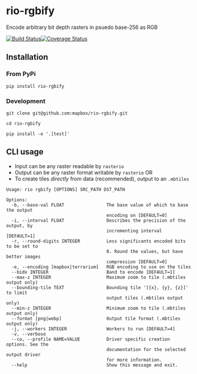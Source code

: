 # rio-rgbify
Encode arbitrary bit depth rasters in psuedo base-256 as RGB

[![Build Status](https://travis-ci.org/mapbox/rio-rgbify.svg)](https://travis-ci.org/mapbox/rio-rgbify)[![Coverage Status](https://coveralls.io/repos/github/mapbox/rio-rgbify/badge.svg?branch=its-a-setup)](https://coveralls.io/github/mapbox/rio-rgbify)

## Installation

### From PyPi
```
pip install rio-rgbify
```
### Development
```
git clone git@github.com:mapbox/rio-rgbify.git

cd rio-rgbify

pip install -e '.[test]'

```

## CLI usage

- Input can be any raster readable by `rasterio`
- Output can be any raster format writable by `rasterio` OR
- To create tiles _directly_ from data (recommended), output to an `.mbtiles`

```
Usage: rio rgbify [OPTIONS] SRC_PATH DST_PATH

Options:
  -b, --base-val FLOAT                The base value of which to base the output
                                      encoding on [DEFAULT=0]
  -i, --interval FLOAT                Describes the precision of the output, by
                                      incrementing interval [DEFAULT=1]
  -r, --round-digits INTEGER          Less significants encoded bits to be set to
                                      0. Round the values, but have better images
                                      compression [DEFAULT=0]
  -e, --encoding [mapbox|terrarium]   RGB encoding to use on the tiles
  --bidx INTEGER                      Band to encode [DEFAULT=1]
  --max-z INTEGER                     Maximum zoom to tile (.mbtiles output only)
  --bounding-tile TEXT                Bounding tile '[{x}, {y}, {z}]' to limit
                                      output tiles (.mbtiles output only)
  --min-z INTEGER                     Minimum zoom to tile (.mbtiles output only)
  --format [png|webp]                 Output tile format (.mbtiles output only)
  -j, --workers INTEGER               Workers to run [DEFAULT=4]
  -v, --verbose
  --co, --profile NAME=VALUE          Driver specific creation options. See the
                                      documentation for the selected output driver
                                      for more information.
  --help                              Show this message and exit.
```
